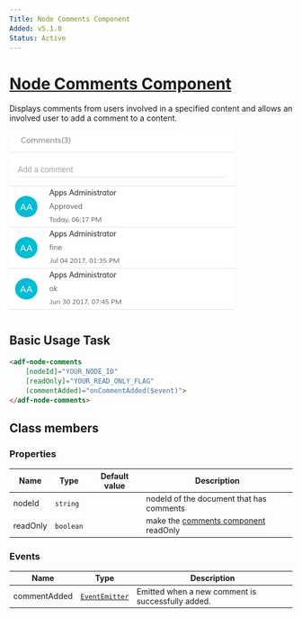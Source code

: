 ```yaml
---
Title: Node Comments Component
Added: v5.1.0
Status: Active
---
```


# [Node Comments Component](../../../lib/content-services/src/lib/node-comments/node-comments.component.ts "Defined in node-comments.component.ts")

Displays comments from users involved in a specified content and allows an involved user to add a comment to a content.

![adf-comments](../../docassets/images/adf-comments.png)

## Basic Usage Task

```html
<adf-node-comments
    [nodeId]="YOUR_NODE_ID"
    [readOnly]="YOUR_READ_ONLY_FLAG"
    (commentAdded)="onCommentAdded($event)">
</adf-node-comments>
```

## Class members

### Properties

| Name     | Type      | Default value | Description                                                                         |
| -------- | --------- | ------------- | ----------------------------------------------------------------------------------- |
| nodeId   | `string`  |               | nodeId of the document that has comments                                            |
| readOnly | `boolean` |               | make the [comments component](../../core/components/comments.component.md) readOnly |

### Events

| Name         | Type                                                                     | Description                                       |
| ------------ | ------------------------------------------------------------------------ | ------------------------------------------------- |
| commentAdded | [`EventEmitter`](https://angular.io/api/core/EventEmitter)<CommentModel> | Emitted when a new comment is successfully added. |
